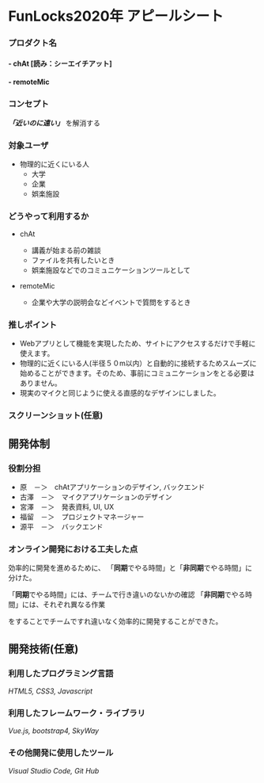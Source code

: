 # FunLocks2020年 アピールシート

### プロダクト名
#### - chAt [読み：シーエイチアット]
#### - remoteMic

### コンセプト
 ***「近いのに遠い」*** を解消する

### 対象ユーザ
- 物理的に近くにいる人
	- 大学
	- 企業
	- 娯楽施設

### どうやって利用するか
- chAt
	 - 講義が始まる前の雑談
	 - ファイルを共有したいとき
	 - 娯楽施設などでのコミュニケーションツールとして

- remoteMic
  - 企業や大学の説明会などイベントで質問をするとき

### 推しポイント
- Webアプリとして機能を実現したため、サイトにアクセスするだけで手軽に使えます。
- 物理的に近くにいる人(半径５０m以内）と自動的に接続するためスムーズに始めることができます。そのため、事前にコミュニケーションをとる必要はありません。
- 現実のマイクと同じように使える直感的なデザインにしました。


### スクリーンショット(任意)

## 開発体制
### 役割分担
- 原　－＞　chAtアプリケーションのデザイン, バックエンド
- 古澤　－＞　マイクアプリケーションのデザイン
- 宮澤　－＞　発表資料, UI, UX
- 福留　－＞　プロジェクトマネージャー
- 源平　－＞　バックエンド

### オンライン開発における工夫した点
効率的に開発を進めるために、
「**同期**でやる時間」と「**非同期**でやる時間」に分けた。

「**同期**でやる時間」には、チームで行き違いのないかの確認
「**非同期**でやる時間」には、それぞれ異なる作業

をすることでチームですれ違いなく効率的に開発することができた。

## 開発技術(任意)
### 利用したプログラミング言語
*HTML5, CSS3, Javascript*

### 利用したフレームワーク・ライブラリ
*Vue.js, bootstrap4, SkyWay*

### その他開発に使用したツール
*Visual Studio Code, Git Hub*
